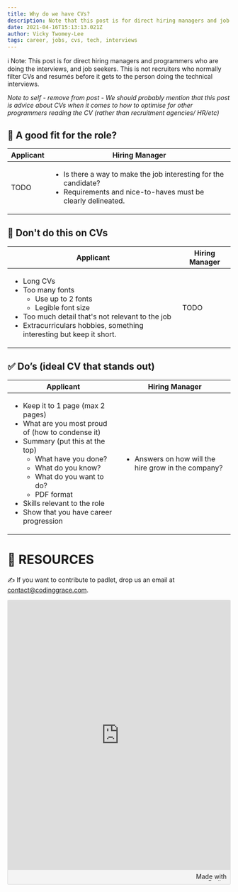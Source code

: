 ```yaml
---
title: Why do we have CVs?
description: Note that this post is for direct hiring managers and job seekers, not recruiters who normally filter CVs and resumés.
date: 2021-04-16T15:13:13.021Z
author: Vicky Twomey-Lee
tags: career, jobs, cvs, tech, interviews
---
```


<div class="text-sm font-bold">ℹ️ Note: This post is for direct hiring managers and programmers who are doing the interviews, and job seekers. This is not recruiters who normally filter CVs and resumés before it gets to the person doing the technical interviews.</div>

*Note to self - remove from post - We should probably mention that this post is advice about CVs when it comes to how to optimise for other programmers reading the CV (rather than recruitment agencies/ HR/etc)*

## 🤔 A good fit for the role?
<table class="table-fixed">
    <thead>
        <tr>
            <th class="w-1/2">Applicant</th>
            <th class="w-1/2">Hiring Manager</th>
        </tr>
    </thead>
    <tbody>
        <tr>
            <td>TODO</td>
            <td>
                <ul>
                    <li>Is there a way to make the job interesting for the candidate?</li>
                    <li>Requirements and nice-to-haves must be clearly delineated.</li>
                </ul>
            </td>
        </tr>
    </tbody>
</table>

## 🚫 Don't do this on CVs
<table class="table-fixed">
    <thead>
        <tr>
            <th class="w-1/2">Applicant</th>
            <th class="w-1/2">Hiring Manager</th>
        </tr>
    </thead>
    <tbody>
        <tr class="">
            <td>
                <ul>
                    <li>Long CVs</li>
                    <li>Too many fonts
                        <ul>
                            <li>Use up to 2 fonts</li>
                            <li>Legible font size</li>
                        </ul>
                    </li>
                    <li>Too much detail that's not relevant to the job</li>
                    <li>Extracurriculars hobbies, something interesting but keep it short.</li>
                </ul>
            </td>
            <td>TODO</td>
        </tr>
    </tbody>
</table>

## ✅ Do’s (ideal CV that stands out)
<table class="table-fixed">
    <thead>
        <tr>
            <th class="w-1/2">Applicant</th>
            <th class="w-1/2">Hiring Manager</th>
        </tr>
    </thead>
    <tbody>
        <tr>
            <td>
                <ul>
                    <li>Keep it to 1 page (max 2 pages)</li>
                    <li>What are you most proud of (how to condense it)</li>
                    <li>
                        Summary (put this at the top)
                        <ul>
                            <li>What have you done?</li>
                            <li>What do you know?</li>
                            <li>What do you want to do?</li>
                            <li>PDF format</li>
                        </ul>
                    </li>
                    <li>Skills relevant to the role</li>
                    <li>Show that you have  career progression</li>
                </ul>
            </td>
            <td>
                <ul>
                    <li>Answers on how will the hire grow in the company?</li>
                </ul>
            </td>
        </tr>
    </tbody>
</table>

# 📌 RESOURCES
✍️ If you want to contribute to padlet, drop us an email at <a href="mailto:contact@codinggrace.com">contact@codinggrace.com</a>.

<div class="padlet-embed" style="border:1px solid rgba(0,0,0,0.1);border-radius:2px;box-sizing:border-box;overflow:hidden;position:relative;width:100%;background:#F4F4F4"><p style="padding:0;margin:0"><iframe src="https://padlet.com/embed/fmxbesik3uzginxi" frameborder="0" allow="camera;microphone;geolocation" style="width:100%;height:608px;display:block;padding:0;margin:0"></iframe></p><div style="padding:8px;text-align:right;margin:0;"><a href="https://padlet.com?ref=embed" style="padding:0;margin:0;border:none;display:block;line-height:1;height:16px" target="_blank"><img src="https://padlet.net/embeds/made_with_padlet.png" width="86" height="16" style="padding:0;margin:0;background:none;border:none;display:inline;box-shadow:none" alt="Made with Padlet"></a></div></div>